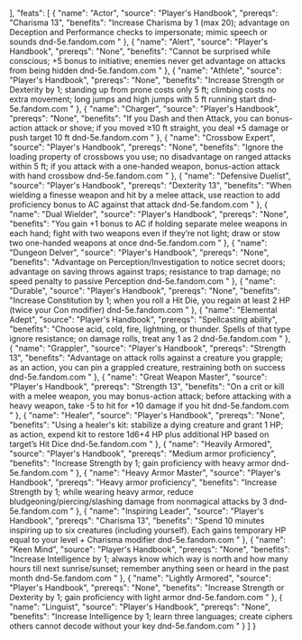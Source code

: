 ],
"feats": [
{
"name": "Actor",
"source": "Player's Handbook",
"prereqs": "Charisma 13",
"benefits": "Increase Charisma by 1 (max 20); advantage on Deception and Performance checks to impersonate; mimic speech or sounds
dnd-5e.fandom.com
"
},
{
"name": "Alert",
"source": "Player's Handbook",
"prereqs": "None",
"benefits": "Cannot be surprised while conscious; +5 bonus to initiative; enemies never get advantage on attacks from being hidden
dnd-5e.fandom.com
"
},
{
"name": "Athlete",
"source": "Player's Handbook",
"prereqs": "None",
"benefits": "Increase Strength or Dexterity by 1; standing up from prone costs only 5 ft; climbing costs no extra movement; long jumps and high jumps with 5 ft running start
dnd-5e.fandom.com
"
},
{
"name": "Charger",
"source": "Player's Handbook",
"prereqs": "None",
"benefits": "If you Dash and then Attack, you can bonus-action attack or shove; if you moved ≥10 ft straight, you deal +5 damage or push target 10 ft
dnd-5e.fandom.com
"
},
{
"name": "Crossbow Expert",
"source": "Player's Handbook",
"prereqs": "None",
"benefits": "Ignore the loading property of crossbows you use; no disadvantage on ranged attacks within 5 ft; if you attack with a one-handed weapon, bonus-action attack with hand crossbow
dnd-5e.fandom.com
"
},
{
"name": "Defensive Duelist",
"source": "Player's Handbook",
"prereqs": "Dexterity 13",
"benefits": "When wielding a finesse weapon and hit by a melee attack, use reaction to add proficiency bonus to AC against that attack
dnd-5e.fandom.com
"
},
{
"name": "Dual Wielder",
"source": "Player's Handbook",
"prereqs": "None",
"benefits": "You gain +1 bonus to AC if holding separate melee weapons in each hand; fight with two weapons even if they’re not light; draw or stow two one-handed weapons at once
dnd-5e.fandom.com
"
},
{
"name": "Dungeon Delver",
"source": "Player's Handbook",
"prereqs": "None",
"benefits": "Advantage on Perception/Investigation to notice secret doors; advantage on saving throws against traps; resistance to trap damage; no speed penalty to passive Perception
dnd-5e.fandom.com
"
},
{
"name": "Durable",
"source": "Player's Handbook",
"prereqs": "None",
"benefits": "Increase Constitution by 1; when you roll a Hit Die, you regain at least 2 HP (twice your Con modifier)
dnd-5e.fandom.com
"
},
{
"name": "Elemental Adept",
"source": "Player's Handbook",
"prereqs": "Spellcasting ability",
"benefits": "Choose acid, cold, fire, lightning, or thunder. Spells of that type ignore resistance; on damage rolls, treat any 1 as 2
dnd-5e.fandom.com
"
},
{
"name": "Grappler",
"source": "Player's Handbook",
"prereqs": "Strength 13",
"benefits": "Advantage on attack rolls against a creature you grapple; as an action, you can pin a grappled creature, restraining both on success
dnd-5e.fandom.com
"
},
{
"name": "Great Weapon Master",
"source": "Player's Handbook",
"prereqs": "Strength 13",
"benefits": "On a crit or kill with a melee weapon, you may bonus-action attack; before attacking with a heavy weapon, take -5 to hit for +10 damage if you hit
dnd-5e.fandom.com
"
},
{
"name": "Healer",
"source": "Player's Handbook",
"prereqs": "None",
"benefits": "Using a healer's kit: stabilize a dying creature and grant 1 HP; as action, expend kit to restore 1d6+4 HP plus additional HP based on target’s Hit Dice
dnd-5e.fandom.com
"
},
{
"name": "Heavily Armored",
"source": "Player's Handbook",
"prereqs": "Medium armor proficiency",
"benefits": "Increase Strength by 1; gain proficiency with heavy armor
dnd-5e.fandom.com
"
},
{
"name": "Heavy Armor Master",
"source": "Player's Handbook",
"prereqs": "Heavy armor proficiency",
"benefits": "Increase Strength by 1; while wearing heavy armor, reduce bludgeoning/piercing/slashing damage from nonmagical attacks by 3
dnd-5e.fandom.com
"
},
{
"name": "Inspiring Leader",
"source": "Player's Handbook",
"prereqs": "Charisma 13",
"benefits": "Spend 10 minutes inspiring up to six creatures (including yourself). Each gains temporary HP equal to your level + Charisma modifier
dnd-5e.fandom.com
"
},
{
"name": "Keen Mind",
"source": "Player's Handbook",
"prereqs": "None",
"benefits": "Increase Intelligence by 1; always know which way is north and how many hours till next sunrise/sunset; remember anything seen or heard in the past month
dnd-5e.fandom.com
"
},
{
"name": "Lightly Armored",
"source": "Player's Handbook",
"prereqs": "None",
"benefits": "Increase Strength or Dexterity by 1; gain proficiency with light armor
dnd-5e.fandom.com
"
},
{
"name": "Linguist",
"source": "Player's Handbook",
"prereqs": "None",
"benefits": "Increase Intelligence by 1; learn three languages; create ciphers others cannot decode without your key
dnd-5e.fandom.com
"
}
]
}